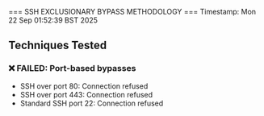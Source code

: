 === SSH EXCLUSIONARY BYPASS METHODOLOGY ===
Timestamp: Mon 22 Sep 01:52:39 BST 2025

## Techniques Tested

### ❌ FAILED: Port-based bypasses
- SSH over port 80: Connection refused
- SSH over port 443: Connection refused
- Standard SSH port 22: Connection refused
